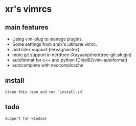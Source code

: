 # xr's vimrcs

## main features
- Using vim-plug to manage plugins.
- Some settings from amix's ultimate vimrc.
- add latex support (lervag/vimtex)
- more git support in nerdtree (Xuyuanp/nerdtree-git-plugin)
- autoformat for c++ and python (Chiel92/vim-autoformat)
- autocomplete with neocomplcache

## install
    clone this repo and run `install.sh`

## todo
    support for windows
